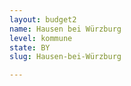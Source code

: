 ```yaml
---
layout: budget2
name: Hausen bei Würzburg
level: kommune
state: BY
slug: Hausen-bei-Würzburg

---
```



